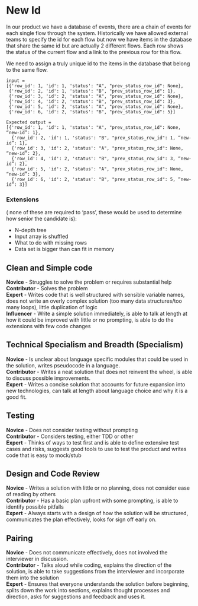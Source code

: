 
# New Id

In our product we have a database of events, there are a chain of events for each single flow through the system. Historically we have allowed external teams to specify the id for each flow but now we have items in the database that share the same id but are actually 2 different flows. Each row shows the status of the current flow and a link to the previous row for this flow.

We need to assign a truly unique id to the items in the database that belong to the same flow.

 ```
 input =
[{'row_id': 1, 'id': 1, 'status': "A", "prev_status_row_id": None},
  {'row_id': 2, 'id': 1, 'status': "B", "prev_status_row_id": 1},
  {'row_id': 3, 'id': 2, 'status': "A", "prev_status_row_id": None},
  {'row_id': 4, 'id': 2, 'status': "B", "prev_status_row_id": 3},
  {'row_id': 5, 'id': 2, 'status': "A", "prev_status_row_id": None},
  {'row_id': 6, 'id': 2, 'status': "B", "prev_status_row_id": 5}]
```

```
Expected output =
[{'row_id': 1, 'id': 1, 'status': "A", "prev_status_row_id": None, “new-id”: 1},
  {'row_id': 2, 'id': 1, 'status': "B", "prev_status_row_id": 1, “new-id”: 1},
  {'row_id': 3, 'id': 2, 'status': "A", "prev_status_row_id": None, “new-id”: 2},
  {'row_id': 4, 'id': 2, 'status': "B", "prev_status_row_id": 3, “new-id”: 2},
  {'row_id': 5, 'id': 2, 'status': "A", "prev_status_row_id": None, “new-id”: 3},
  {'row_id': 6, 'id': 2, 'status': "B", "prev_status_row_id": 5, “new-id”: 3}]
```

### Extensions 
( none of these are required to ‘pass’, these would be used to determine how senior the candidate is):

* N-depth tree
* Input array is shuffled
* What to do with missing rows
* Data set is bigger than can fit in memory

## Clean and Simple code
**Novice** - Struggles to solve the problem or requires substantial help  
**Contributor** - Solves the problem  
**Expert** - Writes code that is well structured with sensible variable names, does not write an overly complex solution (too many data structures/too many loops), little duplication of logic  
**Influencer** - Write a simple solution immediately, is able to talk at length at how it could be improved with little or no prompting, is able to do the extensions with few code changes

## Technical Specialism and Breadth (Specialism)
**Novice** - Is unclear about language specific modules that could be used in the solution, writes pseudocode in a language.  
**Contributor** - Writes a neat solution that does not reinvent the wheel, is able to discuss possible improvements.  
**Expert** - Writes a concise solution that accounts for future expansion into new technologies, can talk at length about language choice and why it is a good fit.  

## Testing
**Novice** - Does not consider testing without prompting  
**Contributor** - Considers testing, either TDD or other  
**Expert** - Thinks of ways to test first and is able to define extensive test cases and risks, suggests good tools to use to test the product and writes code that is easy to mock/stub  

## Design and Code Review
**Novice** - Writes a solution with little or no planning, does not consider ease of reading by others  
**Contributor** - Has a basic plan upfront with some prompting, is able to identify possible pitfalls  
**Expert** - Always starts with a design of how the solution will be structured, communicates the plan effectively, looks for sign off early on.  

## Pairing
**Novice** - Does not communicate effectively, does not involved the interviewer in discussion.  
**Contributor** - Talks aloud while coding, explains the direction of the solution, is able to take suggestions from the interviewer and incorporate them into the solution  
**Expert** - Ensures that everyone understands the solution before beginning, splits down the work into sections, explains thought processes and direction, asks for suggestions and feedback and uses it.  
